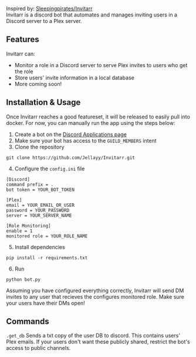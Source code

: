 Inspired by: [Sleepingpirates/Invitarr](https://github.com/Sleepingpirates/Invitarr)
<br>
Invitarr is a discord bot that automates and manages inviting users in a Discord server to a Plex server.
## Features
Invitarr can:
 - Monitor a role in a Discord server to serve Plex invites to users who get the role
 - Store users' invite information in a local database
 - More coming soon!
## Installation & Usage
Once Invitarr reaches a good featureset, it will be released to easily pull into docker. For now, you can manually run the app using the steps below:
<br>
1. Create a bot on the [Discord Applications page](https://discord.com/developers/applications)
2. Make sure your bot has access to the `GUILD_MEMBERS` intent
3. Clone the repository
```
git clone https://github.com/Jellayy/Invitarr.git
```
4. Configure the `config.ini` file
```
[Discord]
command prefix = .
bot token = YOUR_BOT_TOKEN

[Plex]
email = YOUR_EMAIL_OR_USER
password = YOUR_PASSWORD
server = YOUR_SERVER_NAME

[Role Monitoring]
enable = 1
monitored role = YOUR_ROLE_NAME
```
5. Install dependencies
```
pip install -r requirements.txt
```
6. Run
```
python bot.py
```
Assuming you have configured everything correctly, Invitarr will send DM invites to any user that recieves the configures monitored role. Make sure your users have their DMs open!
## Commands
`.get_db` Sends a txt copy of the user DB to discord. This contains users' Plex emails. If your users don't want these publicly shared, restrict the bot's access to public channels.
